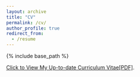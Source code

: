 ```yaml
---
layout: archive
title: "CV"
permalink: /cv/
author_profile: true
redirect_from:
  - /resume
---
```


{% include base_path %}

[Click to View My Up-to-date Curriculum Vitae[PDF]](https://yueyuanwen.github.io/files/yueyuanwen_cv.pdf).
